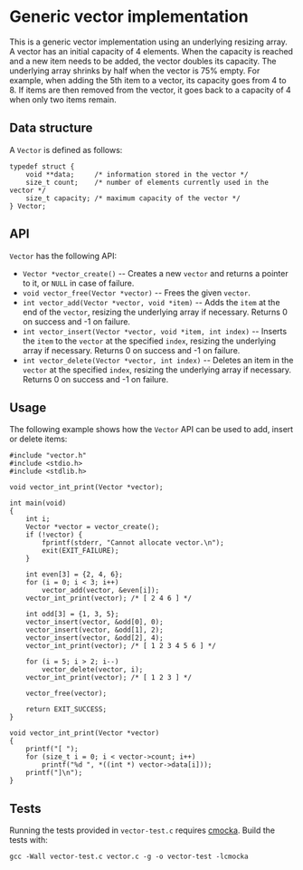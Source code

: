 # Generic vector implementation

This is a generic vector implementation using an underlying resizing array. A vector has an initial capacity of 4 elements. When the capacity is reached and a new item needs to be added, the vector doubles its capacity. The underlying array shrinks by half when the vector is 75% empty. For example, when adding the 5th item to a vector, its capacity goes from 4 to 8. If items are then removed from the vector, it goes back to a capacity of 4 when only two items remain.

## Data structure

A `Vector` is defined as follows:

```
typedef struct {
    void **data;     /* information stored in the vector */
    size_t count;    /* number of elements currently used in the vector */
    size_t capacity; /* maximum capacity of the vector */
} Vector;
```

## API

`Vector` has the following API:
* `Vector *vector_create()` -- Creates a new `vector` and returns a pointer to it, or `NULL` in case of failure.
* `void vector_free(Vector *vector)` -- Frees the given `vector`.
* `int vector_add(Vector *vector, void *item)` -- Adds the `item` at the end of the `vector`, resizing the underlying array if necessary. Returns 0 on success and -1 on failure.
* `int vector_insert(Vector *vector, void *item, int index)` -- Inserts the `item` to the `vector` at the specified `index`, resizing the underlying array if necessary. Returns 0 on success and -1 on failure.
* `int vector_delete(Vector *vector, int index)` -- Deletes an item in the `vector` at the specified `index`, resizing the underlying array if necessary. Returns 0 on success and -1 on failure.

## Usage

The following example shows how the `Vector` API can be used to add, insert or delete items:

```
#include "vector.h"
#include <stdio.h>
#include <stdlib.h>

void vector_int_print(Vector *vector);

int main(void)
{
    int i;
    Vector *vector = vector_create();
    if (!vector) {
        fprintf(stderr, "Cannot allocate vector.\n");
        exit(EXIT_FAILURE);
    }

    int even[3] = {2, 4, 6};
    for (i = 0; i < 3; i++)
        vector_add(vector, &even[i]);
    vector_int_print(vector); /* [ 2 4 6 ] */

    int odd[3] = {1, 3, 5};
    vector_insert(vector, &odd[0], 0);
    vector_insert(vector, &odd[1], 2);
    vector_insert(vector, &odd[2], 4);
    vector_int_print(vector); /* [ 1 2 3 4 5 6 ] */

    for (i = 5; i > 2; i--)
        vector_delete(vector, i);
    vector_int_print(vector); /* [ 1 2 3 ] */

    vector_free(vector);

    return EXIT_SUCCESS;
}

void vector_int_print(Vector *vector)
{
    printf("[ ");
    for (size_t i = 0; i < vector->count; i++)
        printf("%d ", *((int *) vector->data[i]));
    printf("]\n");
}
```

## Tests

Running the tests provided in `vector-test.c` requires [cmocka](https://cmocka.org). Build the tests with:

```
gcc -Wall vector-test.c vector.c -g -o vector-test -lcmocka
```
